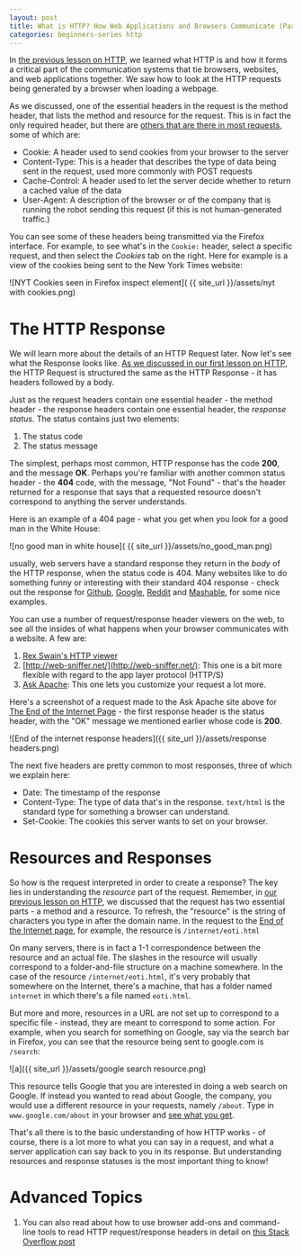 ```yaml
---
layout: post
title: What is HTTP? How Web Applications and Browsers Communicate (Part II)
categories: beginners-series http
---
```


In [the previous lesson on HTTP](--prev_post_by_cat--), we learned what HTTP is and how it forms a critical part of the communication systems that tie browsers, websites, and web applications together. We saw how to look at the HTTP requests being generated by a browser when loading a webpage.

As we discussed, one of the essential headers in the request is the method header, that lists the method and resource
for the request. This is in fact the only required header, but there are [others that are there in most requests](http://en.wikipedia.org/wiki/List_of_HTTP_header_fields#Request_fields), some of which are:

* Cookie: A header used to send cookies from your browser to the server
* Content-Type: This is a header that describes the type of data being sent in the request, used more commonly with POST requests
* Cache-Control: A header used to let the server decide whether to return a cached value of the data
* User-Agent: A description of the browser or of the company that is running the robot sending this request (if this is not human-generated traffic.)

You can see some of these headers being transmitted via the Firefox interface. For example, to see what's in the
`Cookie:` header, select a specific request, and then select the _Cookies_ tab on the right. Here for example is a view
of the cookies being sent to the New York Times website:

![NYT Cookies seen in Firefox inspect element]( {{ site_url }}/assets/nyt with cookies.png)

# The HTTP Response

We will learn more about the details of an HTTP Request later. Now let's see what the Response looks like. [As we discussed in our first lesson on HTTP](--prev_post_by_cat--), the HTTP Request is structured the same as the HTTP Response - it has headers followed by a body.

Just as the request headers contain one essential header - the method header - the response headers contain one essential header, the _response status_. The status contains just two elements:

1. The status code
1. The status message

The simplest, perhaps most common, HTTP response has the code **200**, and the message **OK**. Perhaps you're familiar with
another common status header - the **404** code, with the message, "Not Found" - that's the header returned for a response that says that a requested resource doesn't correspond to anything the server understands. 

Here is an example of a 404 page - what you get when you look for a good man in the White House:

![no good man in white house]( {{ site_url }}/assets/no_good_man.png)

usually, web servers have a standard response they return in the _body_ of the HTTP response, when the status code is 404. Many websites like to do something funny or interesting with their standard 404 response - check out the response for [Github](https://github.com/its_a_404), [Google](http://www.google.com/its_a_404), [Reddit](http://www.reddit.com/its_a_404) and [Mashable](http://mashable.com/its_a_404/), for some nice examples.

You can use a number of request/response header viewers on the web, to see all the insides of what happens when your browser communicates with a website. A few are:

1. [Rex Swain's HTTP viewer](http://www.rexswain.com/cgi-bin/httpview.cgi)
1. [http://web-sniffer.net/](http://web-sniffer.net/): This one is a bit more flexible with regard to the app layer protocol (HTTP/S)
1. [Ask Apache](http://www.askapache.com/online-tools/http-headers-tool/): This one lets you customize your request a lot more.

Here's a screenshot of a request made to the Ask Apache site above for [The End of the Internet Page](http://www.weirdity.com/internet/eoti.html) - the
first response header is the status header, with the "OK" message we mentioned earlier whose code is **200**. 

![End of the internet response headers]({{ site_url }}/assets/response headers.png)

The next five headers are pretty common to most responses, three of which we explain here:

* Date: The timestamp of the response
* Content-Type: The type of data that's in the response. `text/html` is the standard type for something a browser can understand.
* Set-Cookie: The cookies this server wants to set on your browser.

# Resources and Responses

So how is the request interpreted in order to create a response? The key lies in understanding the _resource_ part of the request. Remember, in [our previous lesson on HTTP](--prev_lesson_by_cat--), we discussed that the request has two essential parts - a method and a resource. To refresh, the "resource" is the string of characters you type in after the domain name. In the request to the [End of the Internet page](http://www.weirdity.com/internet/eoti.html), for example, the resource is `/internet/eoti.html`

On many servers, there is in fact a 1-1 correspondence between the resource and an actual file. The slashes in the resource will usually correspond to a folder-and-file structure on a machine somewhere. In the case of the resource `/internet/eoti.html`, it's very probably that somewhere on the Internet, there's a machine, that has a folder named `internet` in which there's a file named `eoti.html`.

But more and more, resources in a URL are not set up to correspond to a specific file - instead, they are meant to correspond to some action. For example, when you search for something on Google, say via the search bar in Firefox, you can see that the resource being sent to google.com is `/search`:

![a]({{ site_url }}/assets/google search resource.png)

This resource tells Google that you are interested in doing a web search on Google. If instead you wanted to read about Google, the company, you would use a different resource in your requests, namely `/about`. Type in `www.google.com/about` in your browser and [see what you get](http://www.google.com/about/).

That's all there is to the basic understanding of how HTTP works - of course, there is a lot more to what you can say in a request, and what a server application can say back to you in its response. But understanding resources and response statuses is the most important thing to know!

# Advanced Topics

1. You can also read about how to use browser add-ons and command-line tools to read HTTP request/response headers in detail on [this Stack Overflow post](http://stackoverflow.com/questions/809302/tool-to-view-response-headers/)

